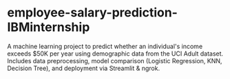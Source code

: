 # employee-salary-prediction-IBMinternship
A machine learning project to predict whether an individual's income exceeds $50K per year using demographic data from the UCI Adult dataset. Includes data preprocessing, model comparison (Logistic Regression, KNN, Decision Tree), and deployment via Streamlit &amp; ngrok.
